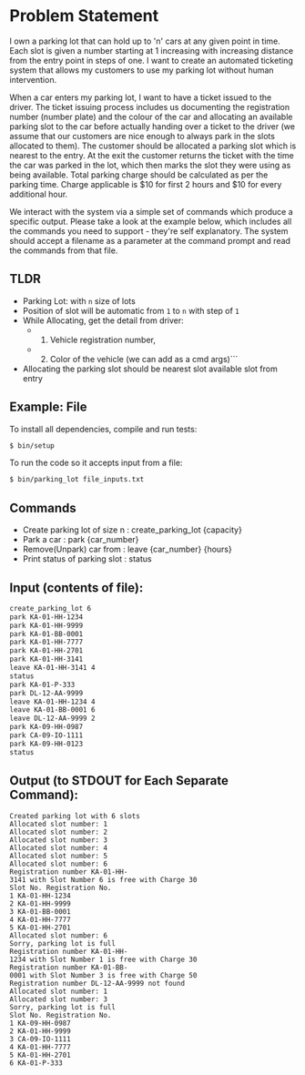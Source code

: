 # Problem Statement

I own a parking lot that can hold up to 'n' cars at any given point in time. Each slot is
given a number starting at 1 increasing with increasing distance from the entry point
in steps of one. I want to create an automated ticketing system that allows my
customers to use my parking lot without human intervention.

When a car enters my parking lot, I want to have a ticket issued to the driver. The
ticket issuing process includes us documenting the registration number (number
plate) and the colour of the car and allocating an available parking slot to the car
before actually handing over a ticket to the driver (we assume that our customers are
nice enough to always park in the slots allocated to them). The customer should be
allocated a parking slot which is nearest to the entry. At the exit the customer returns
the ticket with the time the car was parked in the lot, which then marks the slot they
were using as being available. Total parking charge should be calculated as per the
parking time. Charge applicable is $10 for first 2 hours and $10 for every additional
hour.

We interact with the system via a simple set of commands which produce a specific
output. Please take a look at the example below, which includes all the commands
you need to support - they're self explanatory. The system should accept a filename
as a parameter at the command prompt and read the commands from that file.

## TLDR

* Parking Lot: with ```n``` size of lots
* Position of slot will be automatic from ```1``` to ```n``` with step of ```1```
* While Allocating, get the detail from driver:  
  * 1. Vehicle registration number, 
  * 2. Color of the vehicle (we can add as a cmd args)```
* Allocating the parking slot should be nearest slot available slot from entry
 

## Example: File

To install all dependencies, compile and run tests:

```sh
$ bin/setup
```

To run the code so it accepts input from a file:

```sh
$ bin/parking_lot file_inputs.txt
```

## Commands

* Create parking lot of size n : create_parking_lot
{capacity}
* Park a car : park {car_number}
* Remove(Unpark) car from : leave {car_number} {hours}
* Print status of parking slot : status

## Input (contents of file):

```sh
create_parking_lot 6
park KA-01-HH-1234
park KA-01-HH-9999
park KA-01-BB-0001
park KA-01-HH-7777
park KA-01-HH-2701
park KA-01-HH-3141
leave KA-01-HH-3141 4
status
park KA-01-P-333
park DL-12-AA-9999
leave KA-01-HH-1234 4
leave KA-01-BB-0001 6
leave DL-12-AA-9999 2
park KA-09-HH-0987
park CA-09-IO-1111
park KA-09-HH-0123
status
```

## Output (to STDOUT for Each Separate Command):

```
Created parking lot with 6 slots
Allocated slot number: 1
Allocated slot number: 2
Allocated slot number: 3
Allocated slot number: 4
Allocated slot number: 5
Allocated slot number: 6
Registration number KA-01-HH-
3141 with Slot Number 6 is free with Charge 30
Slot No. Registration No.
1 KA-01-HH-1234
2 KA-01-HH-9999
3 KA-01-BB-0001
4 KA-01-HH-7777
5 KA-01-HH-2701
Allocated slot number: 6
Sorry, parking lot is full
Registration number KA-01-HH-
1234 with Slot Number 1 is free with Charge 30
Registration number KA-01-BB-
0001 with Slot Number 3 is free with Charge 50
Registration number DL-12-AA-9999 not found
Allocated slot number: 1
Allocated slot number: 3
Sorry, parking lot is full
Slot No. Registration No.
1 KA-09-HH-0987
2 KA-01-HH-9999
3 CA-09-IO-1111
4 KA-01-HH-7777
5 KA-01-HH-2701
6 KA-01-P-333
```